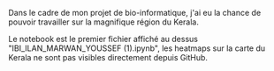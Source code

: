Dans le cadre de mon projet de bio-informatique, j'ai eu la chance de pouvoir travailler sur la magnifique région du Kerala.

Le notebook est le premier fichier affiché au dessus "IBI_ILAN_MARWAN_YOUSSEF (1).ipynb", les heatmaps sur la carte du Kerala
ne sont pas visibles directement depuis GitHub.
